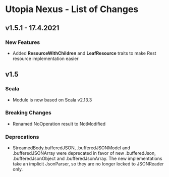 # Utopia Nexus - List of Changes
## v1.5.1 - 17.4.2021
### New Features
- Added **ResourceWithChildren** and **LeafResource** traits to make Rest resource 
  implementation easier

## v1.5
### Scala
- Module is now based on Scala v2.13.3
### Breaking Changes
- Renamed NoOperation result to NotModified
### Deprecations
- StreamedBody.bufferedJSON, .bufferedJSONModel and .bufferedJSONArray were deprecated in favor of new 
.bufferedJson, .bufferedJsonObject and .bufferedJsonArray. The new implementations take an implicit 
JsonParser, so they are no longer locked to JSONReader only.